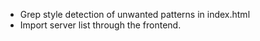  * Grep style detection of unwanted patterns in index.html
 * Import server list through the frontend.